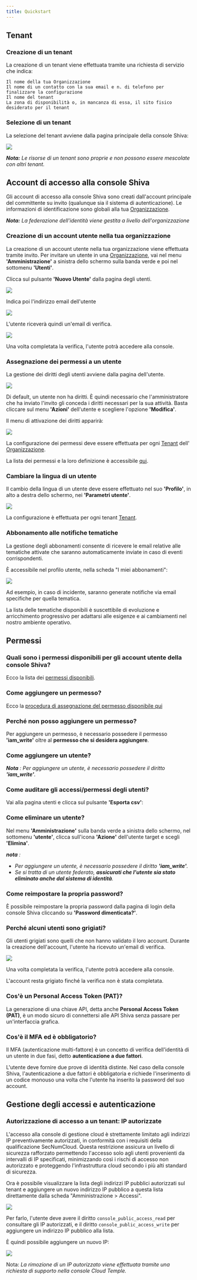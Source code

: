 ```yaml
---
title: Quickstart
---
```


##  Tenant

### Creazione di un tenant

La creazione di un tenant viene effettuata tramite una richiesta di servizio che indica:

    Il nome della tua Organizzazione
    Il nome di un contatto con la sua email e n. di telefono per finalizzare la configurazione
    Il nome del tenant
    La zona di disponibilità o, in mancanza di essa, il sito fisico desiderato per il tenant


### Selezione di un tenant

La selezione del tenant avviene dalla pagina principale della console Shiva:

![](images/shiva_tenant.png)


*__Nota:__ Le risorse di un tenant sono proprie e non possono essere mescolate con altri tenant.*



## Account di accesso alla console Shiva

Gli account di accesso alla console Shiva sono creati dall'account principale del committente su invito (qualunque sia il sistema di autenticazione).
Le informazioni di identificazione sono globali alla tua [Organizzazione](concepts.md#organisations).

*__Nota:__ La federazione dell'identità viene gestita a livello dell'organizzazione*

### Creazione di un account utente nella tua organizzazione

La creazione di un account utente nella tua organizzazione viene effettuata tramite invito. Per invitare un utente in una [Organizzazione](concepts.md#organisations), vai nel menu __'Amministrazione'__ a sinistra dello schermo sulla banda verde e poi nel sottomenu __'Utenti'__.  

Clicca sul pulsante __'Nuovo Utente'__ dalla pagina degli utenti. 

![](images/shiva_onboard_003.png)

Indica poi l'indirizzo email dell'utente 

![](images/shiva_onboard_004.png)

L'utente riceverà quindi un'email di verifica.  

![](images/shiva_onboard_001.png)

Una volta completata la verifica, l'utente potrà accedere alla console.

### Assegnazione dei permessi a un utente

La gestione dei diritti degli utenti avviene dalla pagina dell'utente. 

![](images/shiva_onboard_003.png)

Di default, un utente non ha diritti. È quindi necessario che l'amministratore che ha inviato l'invito gli conceda i diritti necessari per la sua attività. Basta cliccare sul menu __'Azioni'__ dell'utente e scegliere l'opzione __'Modifica'__.  

Il menu di attivazione dei diritti apparirà:

![](images/shiva_onboard_005.png)

La configurazione dei permessi deve essere effettuata per ogni [Tenant](concepts.md#tenants) dell'
[Organizzazione](concepts.md#organisations).

La lista dei permessi e la loro definizione è accessibile [qui](#permissions).

### Cambiare la lingua di un utente

Il cambio della lingua di un utente deve essere effettuato nel suo __'Profilo'__, in alto a destra dello schermo, nei __'Parametri utente'__.

![](images/shiva_profil_006.png)

La configurazione è effettuata per ogni tenant [Tenant](concepts.md#tenants).

### Abbonamento alle notifiche tematiche

La gestione degli abbonamenti consente di ricevere le email relative alle tematiche attivate che saranno automaticamente inviate in caso di eventi corrispondenti.

È accessibile nel profilo utente, nella scheda "I miei abbonamenti":

![](images/shiva_profil_007.png)

 Ad esempio, in caso di incidente, saranno generate notifiche via email specifiche per quella tematica.

La lista delle tematiche disponibili è suscettibile di evoluzione e arricchimento progressivo per adattarsi alle esigenze e ai cambiamenti nel nostro ambiente operativo.


## Permessi

### Quali sono i permessi disponibili per gli account utente della console Shiva?

Ecco la lista dei [permessi disponibili](#permissions).

### Come aggiungere un permesso?

Ecco la [procedura di assegnazione del permesso disponibile qui](#permissions)

### Perché non posso aggiungere un permesso?

Per aggiungere un permesso, è necessario possedere il permesso __'iam_write'__ oltre al __permesso che si desidera aggiungere__.

### Come aggiungere un utente?

*__Nota__ : Per aggiungere un utente, è necessario possedere il diritto __'iam_write'__.*

### Come auditare gli accessi/permessi degli utenti?

Vai alla pagina utenti e clicca sul pulsante __'Esporta csv'__:

### Come eliminare un utente?

Nel menu __'Amministrazione'__ sulla banda verde a sinistra dello schermo, nel sottomenu __'utente'__, clicca sull'icona __'Azione'__ dell'utente target e scegli __'Elimina'__.

*__nota__ :*
- *Per aggiungere un utente, è necessario possedere il diritto __'iam_write'__.*
- *Se si tratta di un utente federato, __assicurati che l'utente sia stato eliminato anche dal sistema di identità__.*

### Come reimpostare la propria password?
È possibile reimpostare la propria password dalla pagina di login della console Shiva cliccando su __'Password dimenticata?'__.

### Perché alcuni utenti sono grigiati?
Gli utenti grigiati sono quelli che non hanno validato il loro account. Durante la creazione dell'account, l'utente ha ricevuto un'email di verifica.  

![](../../console/images/shiva_onboard_001.png)

Una volta completata la verifica, l'utente potrà accedere alla console.  

L'account resta grigiato finché la verifica non è stata completata.

### Cos'è un Personal Access Token (PAT)?

La generazione di una chiave API, detta anche __Personal Access Token (PAT)__, è un modo sicuro di connettersi alle API Shiva senza passare per un'interfaccia grafica. 

### Cos'è il MFA ed è obbligatorio?
Il MFA (autenticazione multi-fattore) è un concetto di verifica dell'identità di un utente in due fasi, detto __autenticazione a due fattori__.

L'utente deve fornire due prove di identità distinte. Nel caso della console Shiva, l'autenticazione a due fattori è obbligatoria e richiede l'inserimento di un codice monouso una volta che l'utente ha inserito la password del suo account.


## Gestione degli accessi e autenticazione

### Autorizzazione di accesso a un tenant: IP autorizzate

L'accesso alla console di gestione cloud è strettamente limitato agli indirizzi IP preventivamente autorizzati, in conformità con i requisiti della qualificazione SecNumCloud. Questa restrizione assicura un livello di sicurezza rafforzato permettendo l'accesso solo agli utenti provenienti da intervalli di IP specificati, minimizzando così i rischi di accesso non autorizzato e proteggendo l'infrastruttura cloud secondo i più alti standard di sicurezza.

Ora è possibile visualizzare la lista degli indirizzi IP pubblici autorizzati sul tenant e aggiungere un nuovo indirizzo IP pubblico a questa lista direttamente dalla scheda "Amministrazione > Accessi". 

![](images/shiva_ip_access_management_01.png)

Per farlo, l'utente deve avere il diritto `console_public_access_read` per consultare gli IP autorizzati, e il diritto `console_public_access_write` per aggiungere un indirizzo IP pubblico alla lista.

È quindi possibile aggiungere un nuovo IP:

![](images/shiva_ip_access_management_02.png)

Nota: *La rimozione di un IP autorizzato viene effettuata tramite una richiesta di supporto nella console Cloud Temple.*